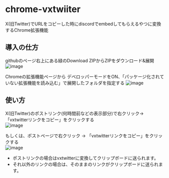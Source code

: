 # chrome-vxtwiiter

X(旧Twitter)でURLをコピーした時にdiscordでembedしてもらえるやつに変換するChrome拡張機能

## 導入の仕方

githubのページ右上にある緑のDownload ZIPからZIPをダウンロード&展開
![image](https://github.com/sasuke-287/chrome-vxtwitter/assets/22591052/4f04fa84-95b6-41cf-9a8b-ea0769acfc1c)

Chromeの拡張機能ページから デベロッパーモードをON、「パッケージ化されていない拡張機能を読み込む」で展開したフォルダを指定する
![image](https://github.com/sasuke-287/chrome-vxtwitter/assets/22591052/42544741-7320-4d96-98d6-41a966345e95)


## 使い方

X(旧Twitter)のポストリンク(何時間前などの表示部分)で右クリック->「vxtwitterリンクをコピー」をクリックする  
![image](https://github.com/sasuke-287/chrome-vxtwitter/assets/22591052/a3d70283-8b0c-4905-8ded-13b7bd021426)


もしくは、ポストページで右クリック -> 「vxtwitterリンクをコピー」をクリックする  
![image](https://github.com/sasuke-287/chrome-vxtwitter/assets/22591052/c6b4468a-92df-43c3-bb64-405dc83ffdd3)



- ポストリンクの場合はvxtwitterに変換してクリップボードに送られます。
- それ以外のリンクの場合は、そのままのリンクがクリップボードに送られます。

